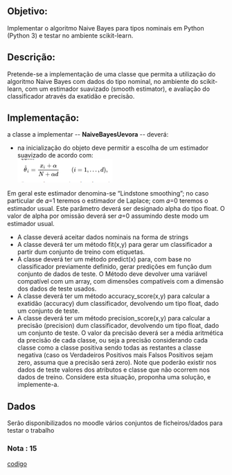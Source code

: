 

## Objetivo:   
Implementar o algoritmo Naive Bayes para tipos nominais em Python (Python 3) e testar
no ambiente scikit-learn.
## Descrição:  
Pretende-se a implementação de uma classe que permita a utilização do algoritmo Naive
Bayes com dados do tipo nominal, no ambiente do scikit-learn, com um estimador suavizado
(smooth estimator), e avaliação do classificador através da exatidão e precisão.
## Implementação:   
a classe a implementar -- **NaiveBayesUevora** -- deverá:
- na inicialização do objeto deve permitir a escolha de um estimador suavizado de acordo
com:  
![formula](frml.png)

Em geral este estimador denomina-se “Lindstone smoothing”; no caso particular de 𝛼=1
teremos o estimador de Laplace; com 𝛼=0 teremos o estimador usual. Este parâmetro
deverá ser designado alpha do tipo float. O valor de alpha por omissão deverá ser 𝛼=0
assumindo deste modo um estimador usual.
- A classe deverá aceitar dados nominais na forma de strings
- A classe deverá ter um método fit(x,y) para gerar um classificador a partir dum conjunto de
treino com etiquetas.
- A classe deverá ter um método predict(x) para, com base no classificador previamente
definido, gerar predições em função dum conjunto de dados de teste. O Método deve
devolver uma variável compatível com um array, com dimensões compatíveis com a
dimensão dos dados de teste usados.
- A classe deverá ter um método accuracy_score(x,y) para calcular a exatidão (accuracy) dum
classificador, devolvendo um tipo float, dado um conjunto de teste.
- A classe deverá ter um método precision_score(x,y) para calcular a precisão (precision) dum
classificador, devolvendo um tipo float, dado um conjunto de teste. O valor da precisão
deverá ser a média aritmética da precisão de cada classe, ou seja a precisão considerando
cada classe como a classe positiva sendo todas as restantes a classe negativa (caso os
Verdadeiros Positivos mais Falsos Positivos sejam zero, assuma que a precisão será zero).
Note que poderão existir nos dados de teste valores dos atributos e classe que não ocorrem nos
dados de treino. Considere esta situação, proponha uma solução, e implemente-a.

## Dados  

Serão disponibilizados no moodle vários conjuntos de ficheiros/dados para testar o trabalho

### Nota : 15 
[codigo](https://github.com/GBarradas/AA_Work_1.git)
